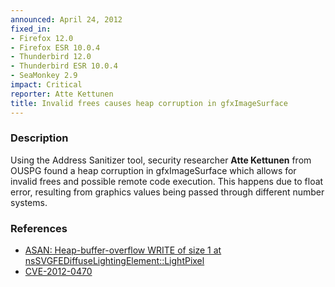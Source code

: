 ```yaml
---
announced: April 24, 2012
fixed_in:
- Firefox 12.0
- Firefox ESR 10.0.4
- Thunderbird 12.0
- Thunderbird ESR 10.0.4
- SeaMonkey 2.9
impact: Critical
reporter: Atte Kettunen
title: Invalid frees causes heap corruption in gfxImageSurface
---
```


<h3>Description</h3>

<p>Using the Address Sanitizer tool, security researcher <strong>Atte
Kettunen</strong> from OUSPG found a heap corruption in gfxImageSurface which
allows for invalid frees and possible remote code execution. This happens due to
float error, resulting from graphics values being passed through different
number systems.
</p>


<h3>References</h3>

<ul>
  <li><a href="https://bugzilla.mozilla.org/show_bug.cgi?id=734288">
       ASAN: Heap-buffer-overflow WRITE of size 1 at
nsSVGFEDiffuseLightingElement::LightPixel</a></li>
  <li><a href="http://cve.mitre.org/cgi-bin/cvename.cgi?name=CVE-2012-0470" class="ex-ref">CVE-2012-0470</a></li>
</ul>



